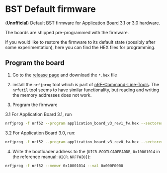 # BST Default firmware

(**Unofficial**) Default BST firmware for [Application Board 3.1](https://www.bosch-sensortec.com/software-tools/tools/application-board-3-1/) or 
[3.0](https://www.bosch-sensortec.com/software-tools/tools/application-board-3-0/) hardware.

The boards are shipped pre-programmed with the firmware.

If you would like to restore the firmware to its default state
(possibly after some experimentation), 
here you can find the HEX files for programming.

## Program the board

1. Go to the [release page]() and download the `*.hex` file

2. install the `nrfjprog` tool which is part of 
[nRF-Command-Line-Tools](https://www.nordicsemi.com/Products/Development-tools/nRF-Command-Line-Tools/).
The `nrfutil` tool seems to have similar functionality, but reading and writing the memory addresses 
does not work.

3. Program the firmware

3.1 For Application Board 3.1, run

```bash
nrfjprog -f nrf52 --program application_board_v3_rev1_fw.hex --sectorerase --verify
```

3.2 For Application Board 3.0, run:

```bash
nrfjprog -f nrf52 --program application_board_v3_rev0_fw.hex --sectorerase --verify
```

4. Write the bootloader address to the (`UICR.BOOTLOADERADDR`, `0x10001014` in the reference manual: `UICR.NRFFW[0]`):
```bash
nrfjprog -f nrf52 --memwr 0x10001014 --val 0x000F0000
```

